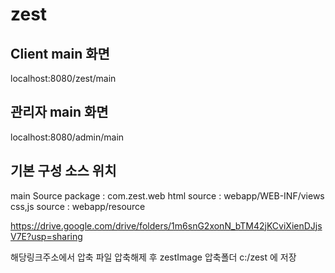 # zest

<h2>Client main 화면</h2>
  localhost:8080/zest/main

<h2>관리자 main 화면</h2>
  localhost:8080/admin/main

<h2>기본 구성 소스 위치 </h2>

 main Source package : com.zest.web 
   html source : webapp/WEB-INF/views
 css,js source : webapp/resource


https://drive.google.com/drive/folders/1m6snG2xonN_bTM42jKCviXienDJjsV7E?usp=sharing

해당링크주소에서 압축 파일 압축해제 후 
zestImage 압축폴더 c:/zest 에 저장
